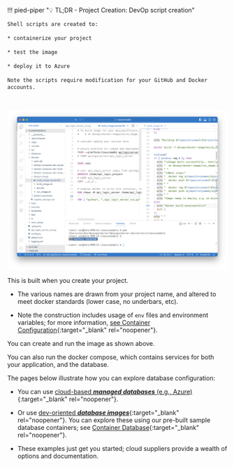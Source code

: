 !!! pied-piper ":bulb: TL;DR - Project Creation: DevOp script creation"

    Shell scripts are created to:

    * containerize your project

    * test the image

    * deploy it to Azure

    Note the scripts require modification for your GitHub and Docker accounts.

&nbsp;

![Container Overview](images/devops/devops-automation.png)

This is built when you create your project.

* The various names are drawn from your project name, and altered to meet docker standards (lower case, no underbars, etc).

* Note the construction includes usage of `env` files and environment variables; for more information, [see Container Configuration](../DevOps-Container-Configuration/#configuring-the-server){:target="_blank" rel="noopener"}.

You can create and run the image as shown above.  

You can also run the docker compose, which contains services for both your application, and the database.  

The pages below illustrate how you can explore database configuration:

* You can use [cloud-based ***managed databases*** (e.g., Azure)](../DevOps-Containers-Deploy/){:target="_blank" rel="noopener"}.

* Or use [dev-oriented ***database images***](../DevOps-Containers-Deploy-Multi/){:target="_blank" rel="noopener"}. You can explore these using our pre-built sample database containers; see [Container Database](../DevOps-Containers-Deploy-Multi/){:target="_blank" rel="noopener"}.

* These examples just get you started; cloud suppliers provide a wealth of options and documentation.

